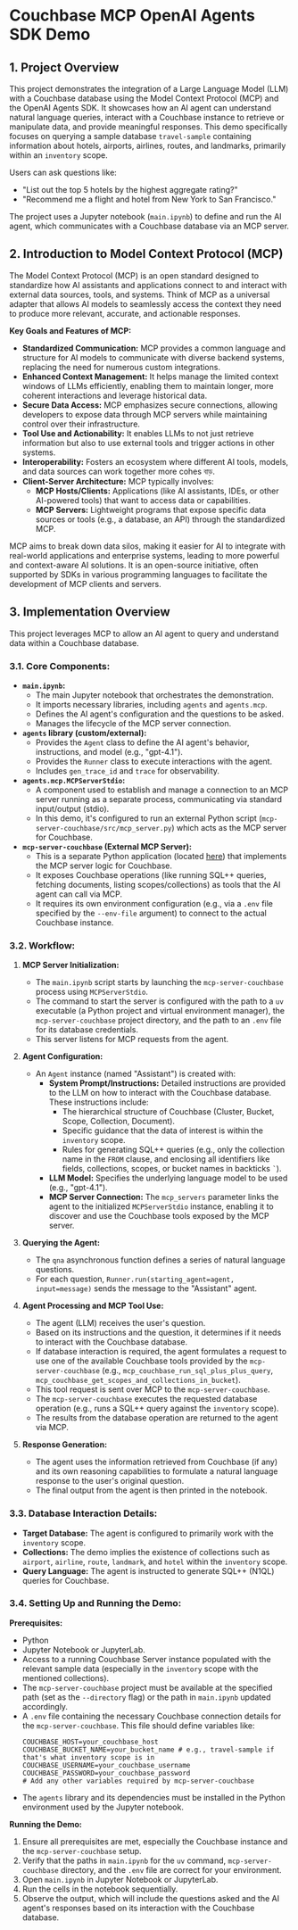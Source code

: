 # Couchbase MCP OpenAI Agents SDK Demo

## 1. Project Overview

This project demonstrates the integration of a Large Language Model (LLM) with a Couchbase database using the Model Context Protocol (MCP) and the OpenAI Agents SDK. It showcases how an AI agent can understand natural language queries, interact with a Couchbase instance to retrieve or manipulate data, and provide meaningful responses. This demo specifically focuses on querying a sample database `travel-sample` containing information about hotels, airports, airlines, routes, and landmarks, primarily within an `inventory` scope.

Users can ask questions like:
*   "List out the top 5 hotels by the highest aggregate rating?"
*   "Recommend me a flight and hotel from New York to San Francisco."

The project uses a Jupyter notebook (`main.ipynb`) to define and run the AI agent, which communicates with a Couchbase database via an MCP server.

## 2. Introduction to Model Context Protocol (MCP)

The Model Context Protocol (MCP) is an open standard designed to standardize how AI assistants and applications connect to and interact with external data sources, tools, and systems. Think of MCP as a universal adapter that allows AI models to seamlessly access the context they need to produce more relevant, accurate, and actionable responses.

**Key Goals and Features of MCP:**

*   **Standardized Communication:** MCP provides a common language and structure for AI models to communicate with diverse backend systems, replacing the need for numerous custom integrations.
*   **Enhanced Context Management:** It helps manage the limited context windows of LLMs efficiently, enabling them to maintain longer, more coherent interactions and leverage historical data.
*   **Secure Data Access:** MCP emphasizes secure connections, allowing developers to expose data through MCP servers while maintaining control over their infrastructure.
*   **Tool Use and Actionability:** It enables LLMs to not just retrieve information but also to use external tools and trigger actions in other systems.
*   **Interoperability:** Fosters an ecosystem where different AI tools, models, and data sources can work together more cohes বাড়.
*   **Client-Server Architecture:** MCP typically involves:
    *   **MCP Hosts/Clients:** Applications (like AI assistants, IDEs, or other AI-powered tools) that want to access data or capabilities.
    *   **MCP Servers:** Lightweight programs that expose specific data sources or tools (e.g., a database, an API) through the standardized MCP.

MCP aims to break down data silos, making it easier for AI to integrate with real-world applications and enterprise systems, leading to more powerful and context-aware AI solutions. It is an open-source initiative, often supported by SDKs in various programming languages to facilitate the development of MCP clients and servers.

## 3. Implementation Overview

This project leverages MCP to allow an AI agent to query and understand data within a Couchbase database.

### 3.1. Core Components:

*   **`main.ipynb`:**
    *   The main Jupyter notebook that orchestrates the demonstration.
    *   It imports necessary libraries, including `agents` and `agents.mcp`.
    *   Defines the AI agent's configuration and the questions to be asked.
    *   Manages the lifecycle of the MCP server connection.
*   **`agents` library (custom/external):**
    *   Provides the `Agent` class to define the AI agent's behavior, instructions, and model (e.g., "gpt-4.1").
    *   Provides the `Runner` class to execute interactions with the agent.
    *   Includes `gen_trace_id` and `trace` for observability.
*   **`agents.mcp.MCPServerStdio`:**
    *   A component used to establish and manage a connection to an MCP server running as a separate process, communicating via standard input/output (stdio).
    *   In this demo, it's configured to run an external Python script (`mcp-server-couchbase/src/mcp_server.py`) which acts as the MCP server for Couchbase.
*   **`mcp-server-couchbase` (External MCP Server):**
    *   This is a separate Python application (located [here](https://github.com/Couchbase-Ecosystem/mcp-server-couchbase)) that implements the MCP server logic for Couchbase.
    *   It exposes Couchbase operations (like running SQL++ queries, fetching documents, listing scopes/collections) as tools that the AI agent can call via MCP.
    *   It requires its own environment configuration (e.g., via a `.env` file specified by the `--env-file` argument) to connect to the actual Couchbase instance.

### 3.2. Workflow:

1.  **MCP Server Initialization:**
    *   The `main.ipynb` script starts by launching the `mcp-server-couchbase` process using `MCPServerStdio`.
    *   The command to start the server is configured with the path to a `uv` executable (a Python project and virtual environment manager), the `mcp-server-couchbase` project directory, and the path to an `.env` file for its database credentials.
    *   This server listens for MCP requests from the agent.

2.  **Agent Configuration:**
    *   An `Agent` instance (named "Assistant") is created with:
        *   **System Prompt/Instructions:** Detailed instructions are provided to the LLM on how to interact with the Couchbase database. These instructions include:
            *   The hierarchical structure of Couchbase (Cluster, Bucket, Scope, Collection, Document).
            *   Specific guidance that the data of interest is within the `inventory` scope.
            *   Rules for generating SQL++ queries (e.g., only the collection name in the `FROM` clause, and enclosing all identifiers like fields, collections, scopes, or bucket names in backticks `` ` ``).
        *   **LLM Model:** Specifies the underlying language model to be used (e.g., "gpt-4.1").
        *   **MCP Server Connection:** The `mcp_servers` parameter links the agent to the initialized `MCPServerStdio` instance, enabling it to discover and use the Couchbase tools exposed by the MCP server.

3.  **Querying the Agent:**
    *   The `qna` asynchronous function defines a series of natural language questions.
    *   For each question, `Runner.run(starting_agent=agent, input=message)` sends the message to the "Assistant" agent.

4.  **Agent Processing and MCP Tool Use:**
    *   The agent (LLM) receives the user's question.
    *   Based on its instructions and the question, it determines if it needs to interact with the Couchbase database.
    *   If database interaction is required, the agent formulates a request to use one of the available Couchbase tools provided by the `mcp-server-couchbase` (e.g., `mcp_couchbase_run_sql_plus_plus_query`, `mcp_couchbase_get_scopes_and_collections_in_bucket`).
    *   This tool request is sent over MCP to the `mcp-server-couchbase`.
    *   The `mcp-server-couchbase` executes the requested database operation (e.g., runs a SQL++ query against the `inventory` scope).
    *   The results from the database operation are returned to the agent via MCP.

5.  **Response Generation:**
    *   The agent uses the information retrieved from Couchbase (if any) and its own reasoning capabilities to formulate a natural language response to the user's original question.
    *   The final output from the agent is then printed in the notebook.

### 3.3. Database Interaction Details:

*   **Target Database:** The agent is configured to primarily work with the `inventory` scope.
*   **Collections:** The demo implies the existence of collections such as `airport`, `airline`, `route`, `landmark`, and `hotel` within the `inventory` scope.
*   **Query Language:** The agent is instructed to generate SQL++ (N1QL) queries for Couchbase.


### 3.4. Setting Up and Running the Demo:

**Prerequisites:**

*   Python
*   Jupyter Notebook or JupyterLab.
*   Access to a running Couchbase Server instance populated with the relevant sample data (especially in the `inventory` scope with the mentioned collections).
*   The `mcp-server-couchbase` project must be available at the specified path (set as the `--directory` flag) or the path in `main.ipynb` updated accordingly.
*   A `.env` file containing the necessary Couchbase connection details for the `mcp-server-couchbase`. This file should define variables like:
    ```env
    COUCHBASE_HOST=your_couchbase_host
    COUCHBASE_BUCKET_NAME=your_bucket_name # e.g., travel-sample if that's what inventory scope is in
    COUCHBASE_USERNAME=your_couchbase_username
    COUCHBASE_PASSWORD=your_couchbase_password
    # Add any other variables required by mcp-server-couchbase
    ```
*   The `agents` library and its dependencies must be installed in the Python environment used by the Jupyter notebook.

**Running the Demo:**

1.  Ensure all prerequisites are met, especially the Couchbase instance and the `mcp-server-couchbase` setup.
2.  Verify that the paths in `main.ipynb` for the `uv` command, `mcp-server-couchbase` directory, and the `.env` file are correct for your environment.
3.  Open `main.ipynb` in Jupyter Notebook or JupyterLab.
4.  Run the cells in the notebook sequentially.
5.  Observe the output, which will include the questions asked and the AI agent's responses based on its interaction with the Couchbase database.